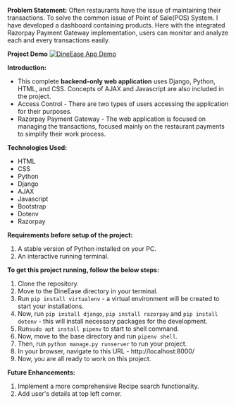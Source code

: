 **Problem Statement:**
Often restaurants have the issue of maintaining their transactions. To solve the common issue of Point of Sale(POS) System. I have developed a dashboard containing products. Here with the integrated Razorpay Payment Gateway implementation, users can monitor and analyze each and every transactions easily.

**Project Demo**
[![DineEase App Demo](https://img.youtube.com/vi/ui89GN7dRDQ/maxresdefault.jpg)](https://youtu.be/ui89GN7dRDQ?si=T1liRP2kL3dcwbHh)


**Introduction:**
- This complete **backend-only web application** uses Django, Python, HTML, and CSS. Concepts of AJAX and Javascript are also included in the project.
- Access Control - There are two types of users accessing the application for their purposes. 
- Razorpay Payment Gateway - The web application is focused on managing the transactions, focused mainly on the restaurant payments to simplify their work process. 

**Technologies Used:**
- HTML 
- CSS
- Python
- Django
- AJAX
- Javascript
- Bootstrap
- Dotenv
- Razorpay

**Requirements before setup of the project:**
1. A stable version of Python installed on your PC.
2. An interactive running terminal.

**To get this project running, follow the below steps:**
1. Clone the repository.
2. Move to the DineEase directory in your terminal. 
3. Run `pip install virtualenv` - a virtual environment will be created to start your installations. 
4. Now, run `pip install django`, `pip install razorpay` and `pip install dotenv` - this will install necessary packages for the development.
5. Run`sudo apt install pipenv` to start to shell command.
6. Now, move to the base directory and run `pipenv shell`.
7. Then, run `python manage.py runserver` to run your project.
8. In your browser, navigate to this URL - http://localhost:8000/
9. Now, you are all ready to work on this project.

**Future Enhancements:**
1. Implement a more comprehensive Recipe search functionality.
2. Add user's details at top left corner.

